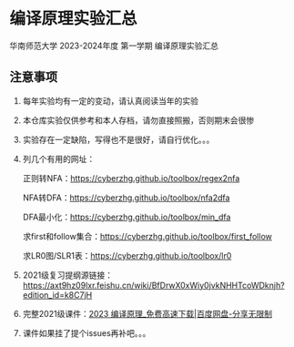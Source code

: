 # 编译原理实验汇总

华南师范大学 2023-2024年度  第一学期 编译原理实验汇总

## 注意事项

1. 每年实验均有一定的变动，请认真阅读当年的实验

2. 本仓库实验仅供参考和本人存档，请勿直接照搬，否则期末会很惨

3. 实验存在一定缺陷，写得也不是很好，请自行优化。。。

4. 列几个有用的网址：

   正则转NFA：https://cyberzhg.github.io/toolbox/regex2nfa

   NFA转DFA：https://cyberzhg.github.io/toolbox/nfa2dfa

   DFA最小化：https://cyberzhg.github.io/toolbox/min_dfa

   求first和follow集合：https://cyberzhg.github.io/toolbox/first_follow

   求LR0图/SLR1表：https://cyberzhg.github.io/toolbox/lr0

5. 2021级复习提纲源链接：https://axt9hz09lxr.feishu.cn/wiki/BfDrwX0xWiy0jvkNHHTcoWDknjh?edition_id=k8C7jH

6. 完整2021级课件：[2023 编译原理_免费高速下载|百度网盘-分享无限制](https://pan.baidu.com/s/1YhMVeu8e6rKGQxBXZ7cZZw?pwd=n4eh#list/path=%2F)

7. 课件如果挂了提个issues再补吧。。。